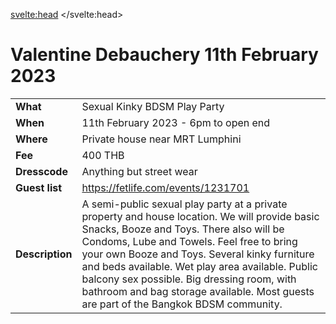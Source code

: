 <script lang="ts">
  import Contact from '$lib/Contact.svelte';
</script>

<svelte:head>
	<title>Valentine Debauchery - 11th February 2023</title>
	<meta name="description" content="Kinky BDSM Play Party in Bangkok" />
</svelte:head>

# Valentine Debauchery 11th February 2023

|  |  |
| ----------- | ----------- |
|__What__ | Sexual Kinky BDSM Play Party |
|__When__ | 11th February 2023 - 6pm to open end |
|__Where__ | Private house near MRT Lumphini |
|__Fee__ | 400 THB |
|__Dresscode__ | Anything but street wear |
|__Guest list__ | https://fetlife.com/events/1231701 |
|__Description__ | A semi-public sexual play party at a private property and house location. We will provide basic Snacks, Booze and Toys. There also will be Condoms, Lube and Towels. Feel free to bring your own Booze and Toys. Several kinky furniture and beds available. Wet play area available. Public balcony sex possible.  Big dressing room, with bathroom and bag storage available.  Most guests are part of the Bangkok BDSM community. |


<Contact />